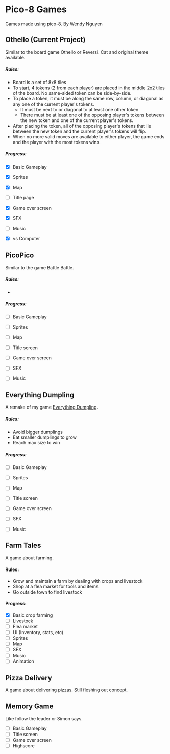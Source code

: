 # Pico-8 Games
Games made using pico-8. By Wendy Nguyen


## Othello (Current Project)
Similar to the board game Othello or Reversi. Cat and original theme available.
#####   Rules:
   * Board is a set of 8x8 tiles
   * To start, 4 tokens (2 from each player) are placed in the middle 2x2 tiles of the board. No same-sided token can be side-by-side.
   * To place a token, it must be along the same row, column, or diagonal as any one of the current player's tokens.
       * It must be next to or diagonal to at least one other token
       * There must be at least one of the opposing player's tokens between the new token and one of the current player's tokens.
   * After placing the token, all of the opposing player's tokens that lie between the new token and the current player's tokens will flip.
   * When no more valid moves are available to either player, the game ends and the player with the most tokens wins.
##### Progress:
- [x] Basic Gameplay
- [x] Sprites
- [x] Map
- [ ] Title page
- [x] Game over screen
- [x] SFX
- [ ] Music
- [x] vs Computer


## PicoPico
Similar to the game Battle Battle.
#####   Rules:
   *
##### Progress:
- [ ] Basic Gameplay
- [ ] Sprites
- [ ] Map
- [ ] Title screen
- [ ] Game over screen
- [ ] SFX
- [ ] Music


## Everything Dumpling
A remake of my game [Everything Dumpling](https://scratch.mit.edu/projects/124751501/).
#####   Rules:
   * Avoid bigger dumplings
   * Eat smaller dumplings to grow
   * Reach max size to win
##### Progress:
- [ ] Basic Gameplay
- [ ] Sprites
- [ ] Map
- [ ] Title screen
- [ ] Game over screen
- [ ] SFX
- [ ] Music


## Farm Tales
A game about farming.
#### Rules:
   * Grow and maintain a farm by dealing with crops and livestock
   * Shop at a flea market for tools and items
   * Go outside town to find livestock
#### Progress:
- [x] Basic crop farming
- [ ] Livestock
- [ ] Flea market
- [ ] UI (Inventory, stats, etc)
- [ ] Sprites
- [ ] Map
- [ ] SFX
- [ ] Music
- [ ] Animation

## Pizza Delivery
A game about delivering pizzas. Still fleshing out concept.

## Memory Game
Like follow the leader or Simon says.

- [ ] Basic Gameplay
- [ ] Title screen
- [ ] Game over screen
- [ ] Highscore
